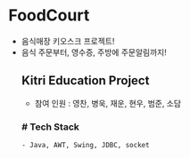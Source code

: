 # FoodCourt
- 음식매장 키오스크 프로젝트!
- 음식 주문부터, 영수증, 주방에 주문알림까지!
   ## Kitri Education Project
   - 참여 인원 : 영찬, 병욱, 재운, 현우, 범준, 소담
   ### # Tech Stack
      - Java, AWT, Swing, JDBC, socket
